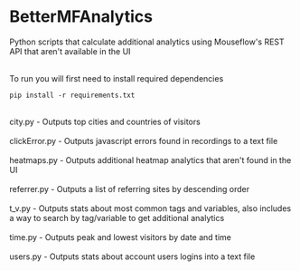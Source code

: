 # BetterMFAnalytics
Python scripts that calculate additional analytics using Mouseflow's REST API that aren't available in the UI <br/> <br/>

To run you will first need to install required dependencies <br/>
```
pip install -r requirements.txt
```
<br/>
city.py - Outputs top cities and countries of visitors <br/> <br/>
clickError.py - Outputs javascript errors found in recordings to a text file <br/> <br/>
heatmaps.py - Outputs additional heatmap analytics that aren't found in the UI <br/> <br/>
referrer.py - Outputs a list of referring sites by descending order <br/> <br/>
t_v.py - Outputs stats about most common tags and variables, also includes a way to search by tag/variable to get additional analytics <br/> <br/>
time.py - Outputs peak and lowest visitors by date and time <br/> <br/> 
users.py - Outputs stats about account users logins into a text file <br/> <br/>
